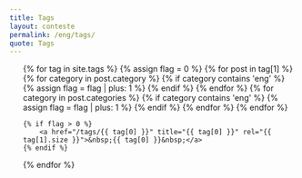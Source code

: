 ```yaml
---
title: Tags
layout: conteste
permalink: /eng/tags/
quote: Tags
---
```

<ul class="listing">
<div id='tag_cloud'>
{% for tag in site.tags %}
	{% assign flag = 0 %}
	{% for post in tag[1] %}
		{% for category in post.category %}
			{% if category contains 'eng' %}
				{% assign flag = flag | plus: 1 %}
		  	{% endif %}
		{% endfor %}
		{% for category in post.categories %}
			{% if category contains 'eng' %}
				{% assign flag = flag | plus: 1 %}
		  	{% endif %}
		{% endfor %}
	{% endfor %}

	{% if flag > 0 %}
		<a href="/tags/{{ tag[0] }}" title="{{ tag[0] }}" rel="{{ tag[1].size }}">&nbsp;{{ tag[0] }}&nbsp;</a>
	{% endif %}
{% endfor %}
</div>
</ul>
<script src="/media/js/jquery-1.11.1.min.js" type="text/javascript"></script>
<script src="/media/js/jquery.tagcloud.js" type="text/javascript" charset="utf-8"></script> 
<script language="javascript">
	$(document).ready(function () {
	  $.fn.tagcloud.defaults = {
	    size: {start: 1, end: 1, unit: 'em'},
	      color: {start: '#CBD4E9', end: '#405179'}
	};

	$(function () {
	    $('#tag_cloud a').tagcloud();
	});
});

</script>